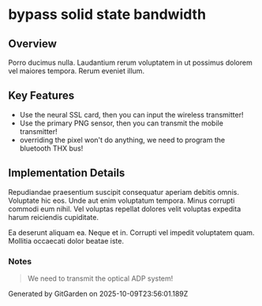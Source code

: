 # bypass solid state bandwidth

## Overview
Porro ducimus nulla. Laudantium rerum voluptatem in ut possimus dolorem vel maiores tempora. Rerum eveniet illum.

## Key Features
- Use the neural SSL card, then you can input the wireless transmitter!
- Use the primary PNG sensor, then you can transmit the mobile transmitter!
- overriding the pixel won't do anything, we need to program the bluetooth THX bus!

## Implementation Details
Repudiandae praesentium suscipit consequatur aperiam debitis omnis. Voluptate hic eos. Unde aut enim voluptatum tempora. Minus corrupti commodi eum nihil. Vel voluptas repellat dolores velit voluptas expedita harum reiciendis cupiditate.
 Ea deserunt aliquam ea. Neque et in. Corrupti vel impedit voluptatem quam. Mollitia occaecati dolor beatae iste.

### Notes
> We need to transmit the optical ADP system!

Generated by GitGarden on 2025-10-09T23:56:01.189Z